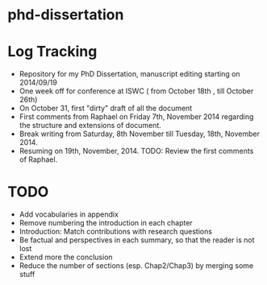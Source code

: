 phd-dissertation
================


Log Tracking
============
- Repository for my PhD Dissertation, manuscript editing starting on 2014/09/19
- One week off for conference at ISWC ( from October 18th , till October 26th)
- On October 31, first "dirty" draft of all the document
- First comments from Raphael on Friday 7th, November 2014 regarding the structure and extensions of document. 
- Break writing from Saturday, 8th November till Tuesday, 18th, November 2014.
- Resuming on 19th, November, 2014. TODO: Review the first comments of Raphael.



TODO
=====
- Add vocabularies in appendix
- Remove numbering the introduction in each chapter
- Introduction: Match contributions with research questions
- Be factual and perspectives in each summary, so that the reader is not lost
- Extend more the conclusion
- Reduce the number of sections (esp. Chap2/Chap3) by merging some stuff
